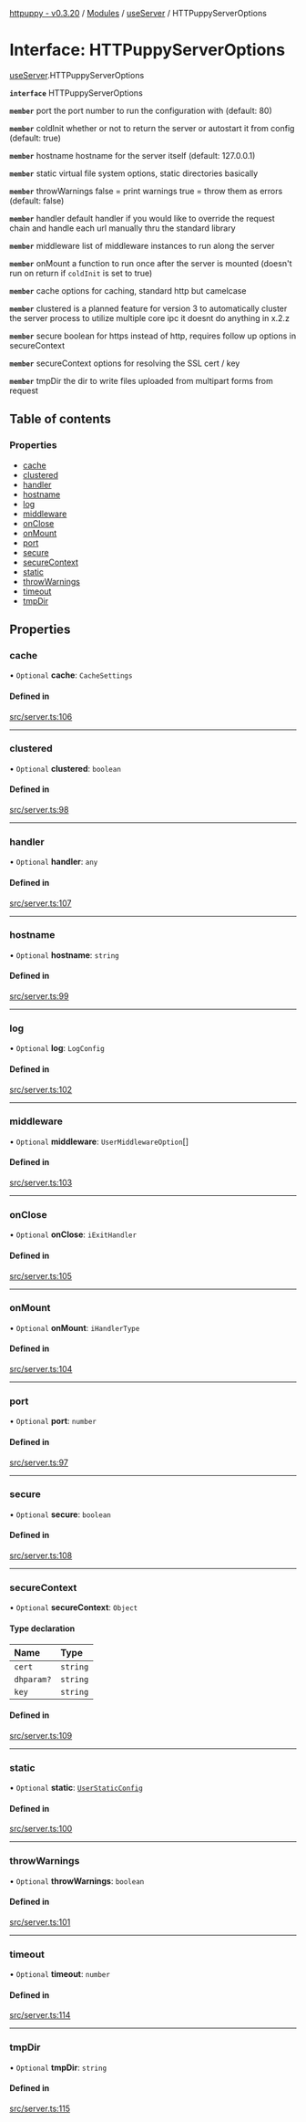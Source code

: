 [httpuppy - v0.3.20](../README.md) / [Modules](../modules.md) / [useServer](../modules/useServer.md) / HTTPuppyServerOptions

# Interface: HTTPuppyServerOptions

[useServer](../modules/useServer.md).HTTPuppyServerOptions

**`interface`** HTTPuppyServerOptions

**`member`** port the port number to run the configuration with (default: 80)

**`member`** coldInit whether or not to return the server or autostart it from config (default: true)

**`member`** hostname hostname for the server itself (default: 127.0.0.1)

**`member`** static virtual file system options, static directories basically

**`member`** throwWarnings false = print warnings true = throw them as errors (default: false)

**`member`** handler default handler if you would like to override the request chain and handle each url manually thru the standard library

**`member`** middleware list of middleware instances to run along the server

**`member`** onMount a function to run once after the server is mounted (doesn't run on return if `coldInit` is set to true)

**`member`** cache options for caching, standard http but camelcase

**`member`** clustered is a planned feature for version 3 to automatically cluster the server process to utilize multiple core ipc it doesnt do anything in x.2.z

**`member`** secure boolean for https instead of http, requires follow up options in secureContext

**`member`** secureContext options for resolving the SSL cert / key

**`member`** tmpDir the dir to write files uploaded from multipart forms from request

## Table of contents

### Properties

- [cache](useServer.HTTPuppyServerOptions.md#cache)
- [clustered](useServer.HTTPuppyServerOptions.md#clustered)
- [handler](useServer.HTTPuppyServerOptions.md#handler)
- [hostname](useServer.HTTPuppyServerOptions.md#hostname)
- [log](useServer.HTTPuppyServerOptions.md#log)
- [middleware](useServer.HTTPuppyServerOptions.md#middleware)
- [onClose](useServer.HTTPuppyServerOptions.md#onclose)
- [onMount](useServer.HTTPuppyServerOptions.md#onmount)
- [port](useServer.HTTPuppyServerOptions.md#port)
- [secure](useServer.HTTPuppyServerOptions.md#secure)
- [secureContext](useServer.HTTPuppyServerOptions.md#securecontext)
- [static](useServer.HTTPuppyServerOptions.md#static)
- [throwWarnings](useServer.HTTPuppyServerOptions.md#throwwarnings)
- [timeout](useServer.HTTPuppyServerOptions.md#timeout)
- [tmpDir](useServer.HTTPuppyServerOptions.md#tmpdir)

## Properties

### cache

• `Optional` **cache**: `CacheSettings`

#### Defined in

[src/server.ts:106](https://github.com/abschill/httpuppy/blob/9cf194a/src/server.ts#L106)

___

### clustered

• `Optional` **clustered**: `boolean`

#### Defined in

[src/server.ts:98](https://github.com/abschill/httpuppy/blob/9cf194a/src/server.ts#L98)

___

### handler

• `Optional` **handler**: `any`

#### Defined in

[src/server.ts:107](https://github.com/abschill/httpuppy/blob/9cf194a/src/server.ts#L107)

___

### hostname

• `Optional` **hostname**: `string`

#### Defined in

[src/server.ts:99](https://github.com/abschill/httpuppy/blob/9cf194a/src/server.ts#L99)

___

### log

• `Optional` **log**: `LogConfig`

#### Defined in

[src/server.ts:102](https://github.com/abschill/httpuppy/blob/9cf194a/src/server.ts#L102)

___

### middleware

• `Optional` **middleware**: `UserMiddlewareOption`[]

#### Defined in

[src/server.ts:103](https://github.com/abschill/httpuppy/blob/9cf194a/src/server.ts#L103)

___

### onClose

• `Optional` **onClose**: `iExitHandler`

#### Defined in

[src/server.ts:105](https://github.com/abschill/httpuppy/blob/9cf194a/src/server.ts#L105)

___

### onMount

• `Optional` **onMount**: `iHandlerType`

#### Defined in

[src/server.ts:104](https://github.com/abschill/httpuppy/blob/9cf194a/src/server.ts#L104)

___

### port

• `Optional` **port**: `number`

#### Defined in

[src/server.ts:97](https://github.com/abschill/httpuppy/blob/9cf194a/src/server.ts#L97)

___

### secure

• `Optional` **secure**: `boolean`

#### Defined in

[src/server.ts:108](https://github.com/abschill/httpuppy/blob/9cf194a/src/server.ts#L108)

___

### secureContext

• `Optional` **secureContext**: `Object`

#### Type declaration

| Name | Type |
| :------ | :------ |
| `cert` | `string` |
| `dhparam?` | `string` |
| `key` | `string` |

#### Defined in

[src/server.ts:109](https://github.com/abschill/httpuppy/blob/9cf194a/src/server.ts#L109)

___

### static

• `Optional` **static**: [`UserStaticConfig`](../modules/useServer.md#userstaticconfig)

#### Defined in

[src/server.ts:100](https://github.com/abschill/httpuppy/blob/9cf194a/src/server.ts#L100)

___

### throwWarnings

• `Optional` **throwWarnings**: `boolean`

#### Defined in

[src/server.ts:101](https://github.com/abschill/httpuppy/blob/9cf194a/src/server.ts#L101)

___

### timeout

• `Optional` **timeout**: `number`

#### Defined in

[src/server.ts:114](https://github.com/abschill/httpuppy/blob/9cf194a/src/server.ts#L114)

___

### tmpDir

• `Optional` **tmpDir**: `string`

#### Defined in

[src/server.ts:115](https://github.com/abschill/httpuppy/blob/9cf194a/src/server.ts#L115)
